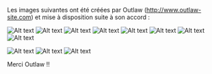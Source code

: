 Les images suivantes ont été créées par Outlaw (http://www.outlaw-site.com) et mise à disposition suite à son accord :

![Alt text](/ressources/collections/giana-image.png?raw=true "giana-image")
![Alt text](/ressources/collections/magicdrop-image.png?raw=true "magicdrop-image")
![Alt text](/ressources/collections/mario-image.png?raw=true "mario-image")
![Alt text](/ressources/collections/outrun-image.png?raw=true "outrun-image")
![Alt text](/ressources/collections/pang-image.png?raw=true "pang-image")
![Alt text](/ressources/collections/pinball-image.png?raw=true "pinball-image")
![Alt text](/ressources/collections/rick-image.png?raw=true "rick-image")
![Alt text](/ressources/collections/tetris-image.png?raw=true "tetris-image")

![Alt text](/ressources/folder-bestgames-image.png?raw=true "folder-bestgames-image")
![Alt text](/ressources/folder-lastgames-image.png?raw=true "folder-lastgames-image")
![Alt text](/ressources/folder-topgames-image.png?raw=true "folder-topgames-image")

Merci Outlaw !!
